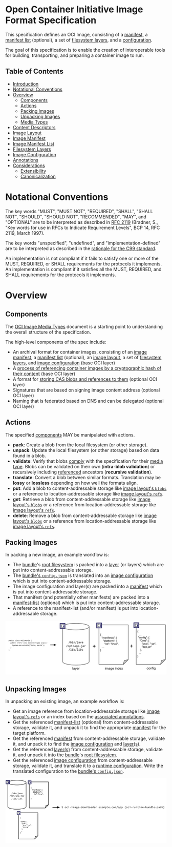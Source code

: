 # Open Container Initiative Image Format Specification

This specification defines an OCI Image, consisting of a [manifest](manifest.md), a [manifest list](manifest-list.md) (optional), a set of [filesystem layers](layer.md), and a [configuration](config.md).

The goal of this specification is to enable the creation of interoperable tools for building, transporting, and preparing a container image to run.

## Table of Contents

- [Introduction](spec.md)
- [Notational Conventions](#notational-conventions)
- [Overview](#overview)
    - [Components](#componets)
    - [Actions](#actions)
    - [Packing Images](#packing-images)
    - [Unpacking Images](#unpacking-images)
    - [Media Types](#media-types.md)
- [Content Descriptors](descriptor.md)
- [Image Layout](image-layout.md)
- [Image Manifest](manifest.md)
- [Image Manifest List](manifest-list.md)
- [Filesystem Layers](layer.md)
- [Image Configuration](config.md)
- [Annotations](annotations.md)
- [Considerations](considerations.md)
    - [Extensibility](considerations.md#extensibility)
    - [Canonicalization](considerations.md#canonicalization)

# Notational Conventions

The key words "MUST", "MUST NOT", "REQUIRED", "SHALL", "SHALL NOT", "SHOULD", "SHOULD NOT", "RECOMMENDED", "MAY", and "OPTIONAL" are to be interpreted as described in [RFC 2119](http://tools.ietf.org/html/rfc2119) (Bradner, S., "Key words for use in RFCs to Indicate Requirement Levels", BCP 14, RFC 2119, March 1997).

The key words "unspecified", "undefined", and "implementation-defined" are to be interpreted as described in the [rationale for the C99 standard][c99-unspecified].

An implementation is not compliant if it fails to satisfy one or more of the MUST, REQUIRED, or SHALL requirements for the protocols it implements.
An implementation is compliant if it satisfies all the MUST, REQUIRED, and SHALL requirements for the protocols it implements.

# Overview

## Components

The [OCI Image Media Types](media-types.md) document is a starting point to understanding the overall structure of the specification.

The high-level components of the spec include:

* An archival format for container images, consisting of an [image manifest](manifest.md), a [manifest list](manifest-list.md) (optional), an [image layout](image-layout.md), a set of [filesystem layers](layer.md), and [image configuration](config.md) (base OCI layer)
* A [process of referencing container images by a cryptographic hash of their content](descriptor.md) (base OCI layer)
* A format for [storing CAS blobs and references to them](image-layout.md) (optional OCI layer)
* Signatures that are based on signing image content address (optional OCI layer)
* Naming that is federated based on DNS and can be delegated (optional OCI layer)

## Actions

The specified [components](#components) MAY be manipulated with actions.

* **pack**: Create a blob from the local filesystem (or other storage).
* **unpack**: Update the local filesystem (or other storage) based on data found in a blob.
* **validate**: Verify that blobs [comply](#notational-conventions) with the specification for their [media type](media-types.md).
    Blobs can be validated on their own (**intra-blob validation**) or recursively including [referenced](descriptor.md) ancestors (**recursive validation**).
* **translate**: Convert a blob between similar formats.
    Translation may be **lossy** or **lossless** depending on how well the formats align.
* **put**: Add a blob to content-addressable storage like [image layout's `blobs`](image-layout.md#blobs) or a reference to location-addressable storage like [image layout's `refs`](image-layout.md#refs).
* **get**: Retrieve a blob from content-addressable storage like [image layout's `blobs`](image-layout.md#blobs) or a reference from location-addressable storage like [image layout's `refs`](image-layout.md#refs).
* **delete**: Remove a blob from content-addressable storage like [image layout's `blobs`](image-layout.md#blobs) or a reference from location-addressable storage like [image layout's `refs`](image-layout.md#refs).

## Packing Images

In packing a new image, an example workflow is:

* The [bundle][]'s [root filesystem][runtime-spec-root] is packed into a [layer](layer.md) (or layers) which are put into content-addressable storage.
* The [bundle's `config.json`][bundle] is translated into an [image configuration](config.md) which is put into content-addressable storage.
* The image configuration and layer(s) are packed into a [manifest](manifest.md) which is put into content-addressable storage.
* That manifest (and potentially other manifests) are packed into a [manifest-list](manifest-list.md) (optional) which is put into content-addressable storage.
* A reference to the manifest-list (and/or manifest) is put into location-addressable storage.

![](img/build-diagram.png)

## Unpacking Images

In unpacking an existing image, an example workflow is:

* Get an image reference from location-addressable storage like [image layout's `refs`](image-layout.md#refs) or an index based on the [associated annotations](descriptor.md#properties).
* Get the referenced [manifest-list](manifest-list.md) (optional) from content-addressable storage, validate it, and unpack it to find the appropriate [manifest](manifest.md) for the target platform.
* Get the referenced [manifest](manifest.md) from content-addressable storage, validate it, and unpack it to find the [image configuration](config.md) and [layer(s)](layer.md).
* Get the referenced [layer(s)](layer.md) from content-addressable storage, validate it, and unpack it into the [bundle][]'s [root filesystem][runtime-spec-root].
* Get the referenced [image configuration](config.md) from content-addressable storage, validate it, and translate it to a [runtime configuration][runtime-spec-config].
    Write the translated configuration to the [bundle's `config.json`][bundle].

![](img/run-diagram.png)

[c99-unspecified]: http://www.open-std.org/jtc1/sc22/wg14/www/C99RationaleV5.10.pdf#page=18
[bundle]: https://github.com/opencontainers/runtime-spec/blob/v1.0.0-rc2/bundle.md
[runtime-spec-root]: https://github.com/opencontainers/runtime-spec/blob/v1.0.0-rc2/config.md#root-configuration
[runtime-spec-config]: https://github.com/opencontainers/runtime-spec/blob/v1.0.0-rc2/config.md
